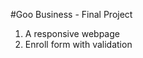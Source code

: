 #Goo Business - Final Project

<ol>
    <li>A <bold>responsive</bold> webpage</li>
    <li>Enroll form with <bold>validation</bold></li>
</ol>
